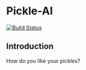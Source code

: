 Pickle-AI
=========

[![Build Status](https://travis-ci.com/CrispyPickleCode/Pickle-AI.svg?branch=master)](https://travis-ci.com/CrispyPickleCode/Pickle-AI)

## Introduction

How do you like your pickles?

